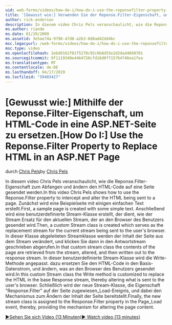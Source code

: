 ```yaml
---
uid: web-forms/videos/how-do-i/how-do-i-use-the-reponsefilter-property-to-replace-html-in-an-aspnet-page
title: '[Gewusst wie:] Verwenden Sie der Reponse.Filter-Eigenschaft, um HTML-Code in eine ASP.NET-Seite ersetzen | Microsoft-Dokumentation'
author: rick-anderson
description: In diesem video Chris Pels veranschaulicht, wie die Reponse.Filter-Eigenschaft zum Abfangen und ändern den HTML-Code auf eine Seite gesendet werden. Zuerst wird eine Beispielseite w erstellt...
ms.author: riande
ms.date: 01/29/2009
ms.assetid: 3e5ae74a-9798-47d8-a2b3-0d8ad42dd4bc
msc.legacyurl: /web-forms/videos/how-do-i/how-do-i-use-the-reponsefilter-property-to-replace-html-in-an-aspnet-page
msc.type: video
ms.openlocfilehash: 2ebd9162f81f5270c92c6b8d55e2d2dad4660701
ms.sourcegitcommit: 0f1119340e4464720cfd16d0ff15764746ea1fea
ms.translationtype: MT
ms.contentlocale: de-DE
ms.lasthandoff: 04/17/2019
ms.locfileid: "59403427"
---
```

# <a name="how-do-i-use-the-reponsefilter-property-to-replace-html-in-an-aspnet-page"></a><span data-ttu-id="7122d-104">[Gewusst wie:] Mithilfe der Reponse.Filter-Eigenschaft, um HTML-Code in eine ASP.NET-Seite zu ersetzen.</span><span class="sxs-lookup"><span data-stu-id="7122d-104">[How Do I:] Use the Reponse.Filter Property to Replace HTML in an ASP.NET Page</span></span>

<span data-ttu-id="7122d-105">durch [Chris Pels](https://twitter.com/chrispels)</span><span class="sxs-lookup"><span data-stu-id="7122d-105">by [Chris Pels](https://twitter.com/chrispels)</span></span>

<span data-ttu-id="7122d-106">In diesem video Chris Pels veranschaulicht, wie die Reponse.Filter-Eigenschaft zum Abfangen und ändern den HTML-Code auf eine Seite gesendet werden.</span><span class="sxs-lookup"><span data-stu-id="7122d-106">In this video Chris Pels shows how to use the Reponse.Filter property to intercept and alter the HTML being sent to a page.</span></span> <span data-ttu-id="7122d-107">Zunächst wird eine Beispielseite mit einigen einfachen Text erstellt.</span><span class="sxs-lookup"><span data-stu-id="7122d-107">First, a sample page is created with some simple text.</span></span> <span data-ttu-id="7122d-108">Anschließend wird eine benutzerdefinierte Stream-Klasse erstellt, der dient, wie der Stream Ersatz für den aktuellen Stream, der an den Browser des Benutzers gesendet wird.</span><span class="sxs-lookup"><span data-stu-id="7122d-108">Then, a custom Stream class is created which serves as the replacement stream for the current stream being sent to the user's browser.</span></span> <span data-ttu-id="7122d-109">In dieser Klasse abgeleiteten Streamklasse werden der Inhalt der Seite aus dem Stream verändert, und klicken Sie dann in den Antwortstream geschrieben abgerufen.</span><span class="sxs-lookup"><span data-stu-id="7122d-109">In that custom stream class the contents of the page are retrieved from the stream, altered, and then written out to the response stream.</span></span> <span data-ttu-id="7122d-110">In dieser benutzerdefinierte Stream-Klasse wird die Write-Methode angepasst. dazu ersetzen Sie den HTML-Code in den Basis-Datenstrom, und ändern, was an den Browser des Benutzers gesendet wird.</span><span class="sxs-lookup"><span data-stu-id="7122d-110">In this custom Stream class the Write method is customized to replace the HTML in the base Response stream, thereby altering what is sent to the user's browser.</span></span> <span data-ttu-id="7122d-111">Schließlich wird der neue Stream-Klasse, die Eigenschaft "Response.Filter" auf der Seite zugewiesen\_Load-Ereignis, und dabei den Mechanismus zum Ändern der Inhalt der Seite bereitstellt.</span><span class="sxs-lookup"><span data-stu-id="7122d-111">Finally, the new stream class is assigned to the Response.Filter property in the Page\_Load event, thereby, providing the mechanism for altering the page content.</span></span>

[<span data-ttu-id="7122d-112">&#9654;Sehen Sie sich Video (13 Minuten)</span><span class="sxs-lookup"><span data-stu-id="7122d-112">&#9654; Watch video (13 minutes)</span></span>](https://channel9.msdn.com/Blogs/ASP-NET-Site-Videos/how-do-i-use-the-reponsefilter-property-to-replace-html-in-an-aspnet-page)
